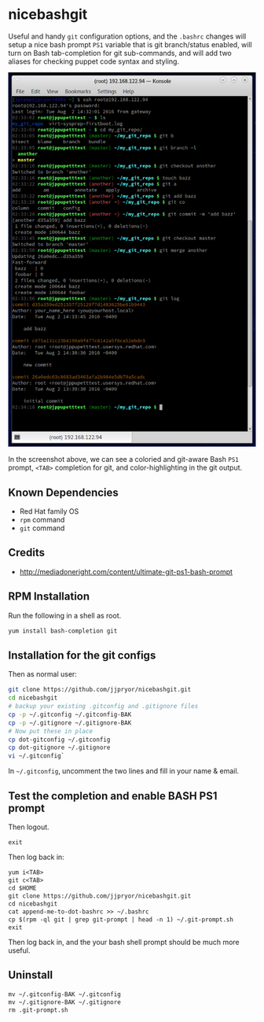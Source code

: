 # nicebashgit
Useful and handy `git` configuration options, and the `.bashrc` changes will
setup a nice bash prompt `PS1` variable that is git branch/status enabled,
will turn on Bash tab-completion for git sub-commands, and will add two aliases
for checking puppet code syntax and styling.

![Image of Shell](https://github.com/jjpryor/nicebashgit/raw/master/nicebashgit.png)

In the screenshot above, we can see a coloried and git-aware Bash `PS1` prompt, `<TAB>` completion for git, and color-highlighting in the git output.

## Known Dependencies
+ Red Hat family OS
+ `rpm` command
+ `git` command

## Credits
+ http://mediadoneright.com/content/ultimate-git-ps1-bash-prompt

## RPM Installation
Run the following in a shell as root.
```bash
yum install bash-completion git
```

## Installation for the git configs
Then as normal user:
```bash
git clone https://github.com/jjpryor/nicebashgit.git
cd nicebashgit
# backup your existing .gitconfig and .gitignore files
cp -p ~/.gitconfig ~/.gitconfig-BAK
cp -p ~/.gitignore ~/.gitignore-BAK
# Now put these in place
cp dot-gitconfig ~/.gitconfig
cp dot-gitignore ~/.gitignore
vi ~/.gitconfig`
```
In `~/.gitconfig`, uncomment the two lines and fill in your name & email.


## Test the <TAB> completion and enable BASH PS1 prompt

Then logout.
```shell
exit
```

Then log back in:
```shell
yum i<TAB>
git c<TAB>
cd $HOME
git clone https://github.com/jjpryor/nicebashgit.git
cd nicebashgit
cat append-me-to-dot-bashrc >> ~/.bashrc
cp $(rpm -ql git | grep git-prompt | head -n 1) ~/.git-prompt.sh
exit
```

Then log back in, and the your bash shell prompt should be much more useful.

## Uninstall
```shell
mv ~/.gitconfig-BAK ~/.gitconfig
mv ~/.gitignore-BAK ~/.gitignore
rm .git-prompt.sh
```
